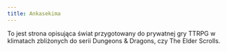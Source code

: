```yaml
---
title: Ankasekima
---
```

To jest strona opisująca świat przygotowany do prywatnej gry TTRPG w klimatach zbliżonych do serii Dungeons & Dragons, czy The Elder Scrolls.
